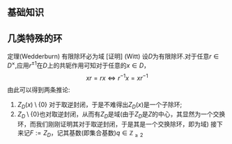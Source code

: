## 基础知识

## 几类特殊的环
定理(Wedderburn) 有限除环必为域
[证明] (Witt) 设$D$为有限除环.对于任意$r \in D^{\times}$,应用$r^{\pm 1}$在$D$上的共轭作用可知对于任意的$x \in D$，
$$
xr = r x \Leftrightarrow r^{-1}x = xr^{-1}
$$
由此可以得到两条推论:
1. $Z_D(x) \setminus \{0\}$ 对于取逆封闭，于是不难得出$Z_D(x)$是一个子除环;
2. $Z_D \setminus \{0\}$也对取逆封闭，从而有$Z_D$是域(由于$Z_D$是$Z$的中心，其显然为一个交换环，而我们刚刚证明其对于取逆封闭，于是其是一个交换除环，即为域)
接下来记$F := Z_D$，记其基数(即集合基数)$q \in \mathbb{Z}_{\geq 2}$ 
